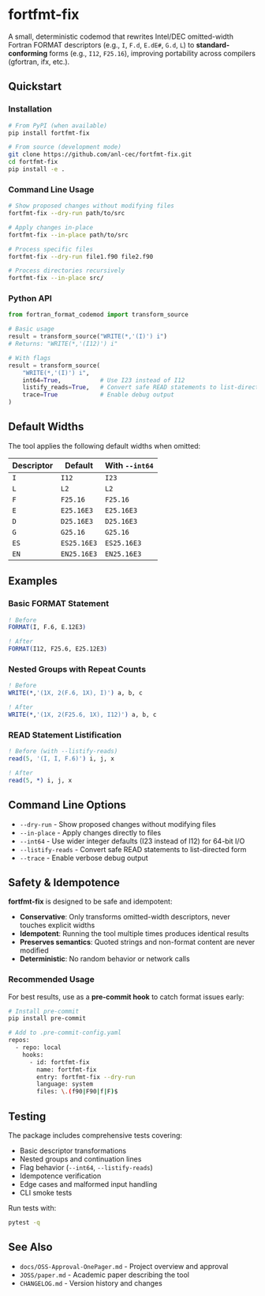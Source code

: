 # fortfmt-fix

A small, deterministic codemod that rewrites Intel/DEC omitted-width Fortran FORMAT
descriptors (e.g., `I`, `F.d`, `E.dE#`, `G.d`, `L`) to **standard-conforming**
forms (e.g., `I12`, `F25.16`), improving portability across compilers (gfortran, ifx, etc.).

## Quickstart

### Installation

```bash
# From PyPI (when available)
pip install fortfmt-fix

# From source (development mode)
git clone https://github.com/anl-cec/fortfmt-fix.git
cd fortfmt-fix
pip install -e .
```

### Command Line Usage

```bash
# Show proposed changes without modifying files
fortfmt-fix --dry-run path/to/src

# Apply changes in-place
fortfmt-fix --in-place path/to/src

# Process specific files
fortfmt-fix --dry-run file1.f90 file2.f90

# Process directories recursively
fortfmt-fix --in-place src/
```

### Python API

```python
from fortran_format_codemod import transform_source

# Basic usage
result = transform_source("WRITE(*,'(I)') i")
# Returns: "WRITE(*,'(I12)') i"

# With flags
result = transform_source(
    "WRITE(*,'(I)') i", 
    int64=True,           # Use I23 instead of I12
    listify_reads=True,   # Convert safe READ statements to list-directed
    trace=True            # Enable debug output
)
```

## Default Widths

The tool applies the following default widths when omitted:

| Descriptor | Default | With `--int64` |
|------------|---------|----------------|
| `I`        | `I12`   | `I23`          |
| `L`        | `L2`    | `L2`           |
| `F`        | `F25.16`| `F25.16`       |
| `E`        | `E25.16E3` | `E25.16E3`  |
| `D`        | `D25.16E3` | `D25.16E3`  |
| `G`        | `G25.16`| `G25.16`       |
| `ES`       | `ES25.16E3` | `ES25.16E3` |
| `EN`       | `EN25.16E3` | `EN25.16E3` |

## Examples

### Basic FORMAT Statement
```fortran
! Before
FORMAT(I, F.6, E.12E3)

! After
FORMAT(I12, F25.6, E25.12E3)
```

### Nested Groups with Repeat Counts
```fortran
! Before
WRITE(*,'(1X, 2(F.6, 1X), I)') a, b, c

! After  
WRITE(*,'(1X, 2(F25.6, 1X), I12)') a, b, c
```

### READ Statement Listification
```fortran
! Before (with --listify-reads)
read(5, '(I, I, F.6)') i, j, x

! After
read(5, *) i, j, x
```

## Command Line Options

- `--dry-run` - Show proposed changes without modifying files
- `--in-place` - Apply changes directly to files
- `--int64` - Use wider integer defaults (I23 instead of I12) for 64-bit I/O
- `--listify-reads` - Convert safe READ statements to list-directed form
- `--trace` - Enable verbose debug output

## Safety & Idempotence

**fortfmt-fix** is designed to be safe and idempotent:

- **Conservative**: Only transforms omitted-width descriptors, never touches explicit widths
- **Idempotent**: Running the tool multiple times produces identical results
- **Preserves semantics**: Quoted strings and non-format content are never modified
- **Deterministic**: No random behavior or network calls

### Recommended Usage

For best results, use as a **pre-commit hook** to catch format issues early:

```bash
# Install pre-commit
pip install pre-commit

# Add to .pre-commit-config.yaml
repos:
  - repo: local
    hooks:
      - id: fortfmt-fix
        name: fortfmt-fix
        entry: fortfmt-fix --dry-run
        language: system
        files: \.(f90|F90|f|F)$
```

## Testing

The package includes comprehensive tests covering:

- Basic descriptor transformations
- Nested groups and continuation lines  
- Flag behavior (`--int64`, `--listify-reads`)
- Idempotence verification
- Edge cases and malformed input handling
- CLI smoke tests

Run tests with:
```bash
pytest -q
```

## See Also

- `docs/OSS-Approval-OnePager.md` - Project overview and approval
- `JOSS/paper.md` - Academic paper describing the tool
- `CHANGELOG.md` - Version history and changes

